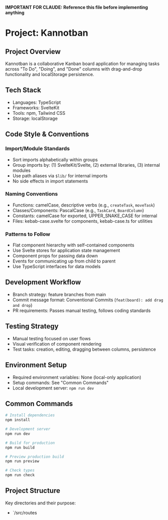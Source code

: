 **IMPORTANT FOR CLAUDE: Reference this file before implementing anything**

# Project: Kannotban

## Project Overview

Kannotban is a collaborative Kanban board application for managing tasks across "To Do", "Doing", and "Done" columns with drag-and-drop functionality and localStorage persistence.

## Tech Stack

- Languages: TypeScript
- Frameworks: SvelteKit
- Tools: npm, Tailwind CSS
- Storage: localStorage

## Code Style & Conventions

### Import/Module Standards

- Sort imports alphabetically within groups
- Group imports by: (1) SvelteKit/Svelte, (2) external libraries, (3) internal modules
- Use path aliases via `$lib/` for internal imports
- No side effects in import statements

### Naming Conventions

- Functions: camelCase, descriptive verbs (e.g., `createTask`, `moveTask`)
- Classes/Components: PascalCase (e.g., `TaskCard`, `BoardColumn`)
- Constants: camelCase for exported, UPPER_SNAKE_CASE for internal
- Files: kebab-case.svelte for components, kebab-case.ts for utilities

### Patterns to Follow

- Flat component hierarchy with self-contained components
- Use Svelte stores for application state management
- Component props for passing data down
- Events for communicating up from child to parent
- Use TypeScript interfaces for data models

## Development Workflow

- Branch strategy: feature branches from main
- Commit message format: Conventional Commits (`feat(board): add drag and drop`)
- PR requirements: Passes manual testing, follows coding standards

## Testing Strategy

- Manual testing focused on user flows
- Visual verification of component rendering
- Test tasks: creation, editing, dragging between columns, persistence

## Environment Setup

- Required environment variables: None (local-only application)
- Setup commands: See "Common Commands"
- Local development server: `npm run dev`

## Common Commands

```bash
# Install dependencies
npm install

# Development server
npm run dev

# Build for production
npm run build

# Preview production build
npm run preview

# Check types
npm run check
```

## Project Structure

Key directories and their purpose:

- `/src/routes
